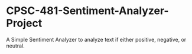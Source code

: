# CPSC-481-Sentiment-Analyzer-Project
A Simple Sentiment Analyzer to analyze text if either positive, negative, or neutral.
